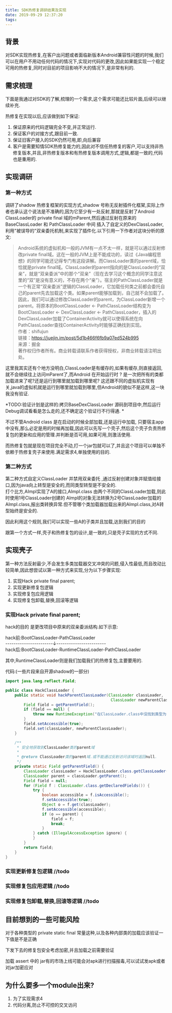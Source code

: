 ```yaml
---
title: SDK热修复调研结果及实现
date: 2019-09-29 12:37:20
tags:
---
```


## 背景

对SDK实现热修复,在客户出问题或者面临新版本Android兼容性问题的时候,我们可以在用户不用动任何代码的情况下,实现对代码的更改,因此如果能实现一个稳定可用的热修复,同时对目前的项目影响不大的情况下,是非常有利的.

## 需求梳理

下面是我通过对SDK的了解,梳理的一个需求,这个需求可能还比较片面,后续可以继续补充.  

热修复在实现以后,应该做到如下保证:

1. 保证原来的代码逻辑完全不变,并正常运行.
2. 保证客户的对接方式,跟目前一致.
3. 保证旧客户接入的SDK仍然可用,即,向后兼容
4. 客户是需要知情SDK热修复能力的,因此对不信任热修复的客户,可以支持非热修复版本,并且,非热修复版本和有热修复版本调用方式,逻辑,都是一致的,代码也是重用的.

## 实现调研

### 第一种方式

调研了shadow 热修复框架的实现方式,shadow 号称无反射插件化框架,实际上作者也承认这个说法是不准确的,因为它至少有一处反射,那就是反射了Android ClassLoader的 private final 域的mParent,然后通过反射在原来的 BaseClassLoader 和 PathClassLoader 中间 插入了自定义的DexClassLoader,利用"被误导的"双亲委托机制,来实现了插件化.以下引用一下作者对这块分析的原文:

> Android系统的虚拟机和一般的JVM有一点不太一样，就是可以通过反射修改private final域。这在一般的JVM上是不能成功的，读过《Java编程思想》的同学可能还记得专门有这段讲解。而ClassLoader类的parent域，恰恰就是private final域。ClassLoader的parent指向的是ClassLoader的“双亲”，就是“双亲委派”中的那个“双亲”（现在去学习这个概念的同学注意这里的“双”是没有意义的，不存在两个“亲”）。宿主的PathClassLoader就是一个有正常“双亲委派”逻辑的ClassLoader，它加载任何类之前都会委托自己的parent先去加载这个类。如果parent能够加载到，自己就不会加载了。因此，我们可以通过修改ClassLoader的parent，为ClassLoader新增一个parent。将原本的BootClassLoader <- PathClassLoader结构变为BootClassLoader <- DexClassLoader <- PathClassLoader，插入的DexClassLoader加载了ContainerActivity就可以使得系统在向PathClassLoader查找ContainerActivity时能够正确找到实现。  
> 作者：shifujun    
> 链接：https://juejin.im/post/5d1b466f6fb9a07ed524b995    
> 来源：掘金    
> 著作权归作者所有。商业转载请联系作者获得授权，非商业转载请注明出处。 

这里我其实还有个地方没明白,ClassLoader是有缓存的,如果有缓存,则直接返回,就不会继续往上访问mParent了,而Android 在开始运行时 ? 是一次把所有的类都加载进来了呢?还是运行到哪里就加载到哪里呢? 这还跟不同的虚拟机实现有关,java的虚拟机就是运行到哪里就加载到哪里,但Android的貌似不是这样,这一块我没有验证.

*TODO:验证计划是这样的:拷贝BaseDexClassLoader 源码到项目中,然后运行Debug调试看看是怎么走的,还不确定这个验证行不行得通. *

不过不管Android class 是在启动的时候全部加载,还是运行中加载, 只要宿主app中没有,那么必定是用的时候再加载,因此可以先写一个壳子,然后这个壳子负责热修复包的更新和应用的管理.并判断是否可用,如果可用,则激活使用.

而热修复包就是现在项目完全不动,打一个jar包就可以了,并且这个项目可以单独不依赖于热修复壳子来使用.满足需求4,单独使用的目的.

### 第二种方式

第二种方式自定义ClassLoader 并禁用双亲委托 ,通过反射创建对象并赋值给接口,因为java向上转型是安全的,而同类型转型是不安全的.  
打个比方,AImpl实现了A的接口,AImpl.class 由两个不同的ClassLoader加载,则此时使用1号ClassLoader创建的 AImpl的对象无法转换为2号ClassLoader加载的AImpl.class,报出类转换异常.但不管哪个类加载器加载出来的AImpl.class,对A转型始终是安全的.

因此利用这个规则,我们可以实现一些A的子类并且加载,达到我们的目的

跟第一个方式一样,壳子和热修复包的设计,是一致的,只是壳子实现的方式不同.

## 实现壳子

第一种方法反射最少,不会发生多类加载器交叉冲突的问题,侵入性最低,而且改动比较简单,因此想尝试以第一种方式来实现,分为以下步骤实现:

1. 实现Hack private final parent;
2. 实现更新修复包逻辑
3. 实现修复包应用逻辑
4. 实现修复包卸载,替换,回滚等逻辑

### 实现Hack private final parent;

hack的目的 是更改项目中原来的双亲委派结构.如下示意:

hack前:BootClassLoader-PathClassLoader   
-----------------------↓------------------------  
hack后:BootClassLoader-RuntimeClassLoader-PathClassLoader

其中,RuntimeClassLoader则是我们加载我们的热修复包,主要要用的.

代码:(一些片段来自开源shadow的一部分)

```java
import java.lang.reflect.Field;

public class HackClassLoader {
    public static void hackParentClassLoader(ClassLoader classLoader,
                                              ClassLoader newParentClassLoader) throws Exception {
        Field field = getParentField();
        if (field == null) {
            throw new RuntimeException("在ClassLoader.class中没找到类型为ClassLoader的parent域");
        }
        field.setAccessible(true);
        field.set(classLoader, newParentClassLoader);
    }

    /**
     * 安全地获取到ClassLoader类的parent域
     *
     * @return ClassLoader类的parent域.或不能通过反射访问该域时返回null.
     */
    private static Field getParentField() {
        ClassLoader classLoader = HackClassLoader.class.getClassLoader();
        ClassLoader parent = classLoader.getParent();
        Field field = null;
        for (Field f : ClassLoader.class.getDeclaredFields()) {
            try {
                boolean accessible = f.isAccessible();
                f.setAccessible(true);
                Object o = f.get(classLoader);
                f.setAccessible(accessible);
                if (o == parent) {
                    field = f;
                    break;
                }
            } catch (IllegalAccessException ignore) {
            }
        }
        return field;
    }
}

```

### 实现更新修复包逻辑 //todo
### 实现修复包应用逻辑 //todo
### 实现修复包卸载,替换,回滚等逻辑 //todo

## 目前想到的一些可能风险

对于各种类型的 private static final 常量这种,以及各种内部类的加载应该验证一下值是不是正确

下发下去的修复包安全考虑加密,并且加载之前需要验证

加载 assert 中的 jar有的市场上线可能会对apk进行扫描报毒,可以试试发apk或者对jar加密应对

## 为什么要多一个module出来?

1. 为了实现需求4
2. 代码分离,防止不可控的交叉访问